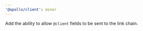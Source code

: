 ```yaml
---
'@apollo/client': minor
---
```


Add the ability to allow `@client` fields to be sent to the link chain.
